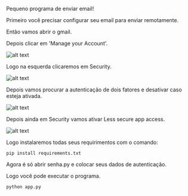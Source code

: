 Pequeno programa de enviar email!

Primeiro você precisar configurar seu email para enviar remotamente.

Então vamos abrir o gmail.

Depois clicar em 'Manage your Account'.

![alt text](https://i.ibb.co/0CXBC5Y/Screenshot-45-LI.jpg)

Logo na esquerda clicaremos em Security.

![alt text](https://i.ibb.co/YW37X1X/Screenshot-45.png)

Depois vamos procurar a autenticação de dois fatores e desativar caso esteja ativada.

![alt text](https://i.ibb.co/GMvrR67/Screenshot-46.png)


Depois ainda em Security vamos ativar Less secure app access.

![alt text](https://i.ibb.co/L9vDgjm/Screenshot-47.png)


Logo instalaremos todas seus requirimentos com o comando:
```
pip install requirements.txt
```
Agora é só abrir senha.py e colocar seus dados de autenticação.

Logo você pode executar o programa.
```
python app.py
```
